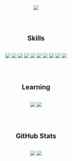 <div align="center">
  
  <img src="https://capsule-render.vercel.app/api?type=wave&color=0:00C9FF,100:92FE9D&height=300&section=header&text=Welcome%20to%20Yuna%27s%20GitHub&fontSize=50&fontColor=121212"/>
  
<br><br>

<div>
  
<h2>Skills</h2>
<br>
<img src="https://img.shields.io/badge/react-%2320232a.svg?style=for-the-badge&logo=react&logoColor=%2361DAFB"/>
<img src="https://img.shields.io/badge/React_Router-CA4245?style=for-the-badge&logo=react-router&logoColor=white"/>
<img src="https://img.shields.io/badge/-React%20Query-FF4154?style=for-the-badge&logo=react%20query&logoColor=white"/>
<img src="https://img.shields.io/badge/zustand-orange?style=for-the-badge&logo=zustand&logoColor=white">
<img src="https://img.shields.io/badge/styled--components-DB7093?style=for-the-badge&logo=styled-components&logoColor=white"/>
<img src="https://img.shields.io/badge/tailwindcss-%2338B2AC.svg?style=for-the-badge&logo=tailwind-css&logoColor=white"/>
<img src="https://img.shields.io/badge/typescript-%23007ACC.svg?style=for-the-badge&logo=typescript&logoColor=white"/>
<img src="https://img.shields.io/badge/javascript-%23323330.svg?style=for-the-badge&logo=javascript&logoColor=%23F7DF1E"/>
<img src="https://img.shields.io/badge/css3-%231572B6.svg?style=for-the-badge&logo=css3&logoColor=white"/>
<img src="https://img.shields.io/badge/html5-%23E34F26.svg?style=for-the-badge&logo=html5&logoColor=white"/>


<br><br>

<h2>Learning</h2>
<br>
<img src="https://img.shields.io/badge/Next-black?style=for-the-badge&logo=next.js&logoColor=white"/>
<img src="https://img.shields.io/badge/-Vitest-252529?style=for-the-badge&logo=vitest&logoColor=FCC72B"/>

</div>

<br><br>

<h2>GitHub Stats</h2>
<br>
  <img src="https://github-readme-stats.vercel.app/api/top-langs/?username=Yuna-001&layout=donut&hide_border=true&bg_color=0,00C9FF88,92FE9D88&title_color=121212&text_color=121212" />
 <img src="https://github-readme-activity-graph.vercel.app/graph?username=Yuna-001&bg_color=none&color=32DBDE&line=32DBDE&area=true&area_color=32DBDE&hide_title=true&hide_border=true"/>

</div>

